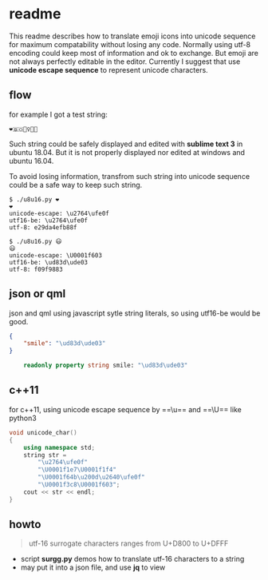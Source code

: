 # readme

This readme describes how to translate emoji icons into unicode sequence for
maximum compatability without losing any code. Normally using utf-8 encoding
could keep most of information and ok to exchange. But emoji are not always
perfectly editable in the editor. Currently I suggest that use **unicode
escape sequence** to represent unicode characters.

## flow

for example I got a test string:
```
❤️🇧🇴🙋‍♀️🏈😃
```

Such string could be safely displayed and edited with **sublime text 3**
in ubuntu 18.04. But it is not properly displayed nor edited at windows and
ubuntu 16.04.

To avoid losing information, transfrom such string into unicode sequence could
be a safe way to keep such string.
```
$ ./u8u16.py ❤️
❤️
unicode-escape: \u2764\ufe0f
utf16-be: \u2764\ufe0f
utf-8: e29da4efb88f

$ ./u8u16.py 😃
😃
unicode-escape: \U0001f603
utf16-be: \ud83d\ude03
utf-8: f09f9883
```

## json or qml

json and qml using javascript sytle string literals, so using utf16-be would be
good.

```json
{
    "smile": "\ud83d\ude03"
}
```

```qml
    readonly property string smile: "\ud83d\ude03"
```

## c++11

for c++11, using unicode escape sequence by ==\u== and ==\U== like python3

```c++
void unicode_char()
{
    using namespace std;
    string str =
        "\u2764\ufe0f"
        "\U0001f1e7\U0001f1f4"
        "\U0001f64b\u200d\u2640\ufe0f"
        "\U0001f3c8\U0001f603";
    cout << str << endl;
}
```

## howto

> utf-16 surrogate characters ranges from U+D800 to U+DFFF

- script **surgg.py** demos how to translate utf-16 characters to a string
- may put it into a json file, and use **jq** to view
